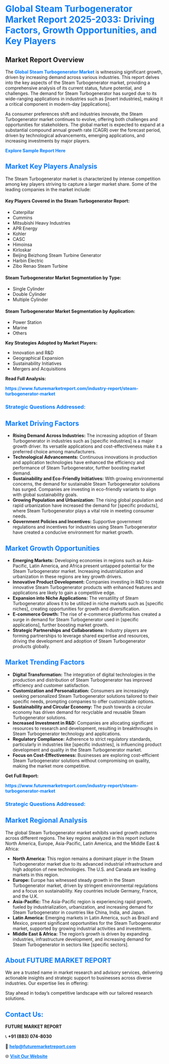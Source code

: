 <h1 style="color: #007BFF;">Global Steam Turbogenerator Market Report 2025-2033: Driving Factors, Growth Opportunities, and Key Players</h1>

<section id="overview">
<h2>Market Report Overview</h2>
<p>The <a href="https://www.futuremarketreport.com/industry-report/steam-turbogenerator-market" style="color: #007BFF; text-decoration: none;"><strong>Global Steam Turbogenerator Market</strong></a> is witnessing significant growth, driven by increasing demand across various industries. This report delves into the key aspects of the Steam Turbogenerator market, providing a comprehensive analysis of its current status, future potential, and challenges. The demand for Steam Turbogenerator has surged due to its wide-ranging applications in industries such as [insert industries], making it a critical component in modern-day [applications].</p>
<p>As consumer preferences shift and industries innovate, the Steam Turbogenerator market continues to evolve, offering both challenges and opportunities for stakeholders. The global market is expected to expand at a substantial compound annual growth rate (CAGR) over the forecast period, driven by technological advancements, emerging applications, and increasing investments by major players.</p>
</section>

<section id="overview">
<p><a href="https://www.futuremarketreport.com/request-sample/reportId=57665" style="color: #007BFF; text-decoration: none;"><strong>Explore Sample Report Here</strong></a></p>
</section>

<section id="key-players">
<h2 style="color: #007BFF;">Market Key Players Analysis</h2>
<p>The Steam Turbogenerator market is characterized by intense competition among key players striving to capture a larger market share. Some of the leading companies in the market include:</p>
<h4>Key Players Covered in the Steam Turbogenerator Report:</h4>
<ul><li>Caterpillar</li><li>Cummins</li><li>Mitsubishi Heavy Industries</li><li>APR Energy</li><li>Kohler</li><li>CASC</li><li>Himoinsa</li><li>Kirloskar</li><li>Beijing Beizhong Steam Turbine Generator</li><li>Harbin Electric</li><li>Zibo Renao Steam Turbine</li></ul>
<h4>Steam Turbogenerator Market Segmentation by Type:</h4>
<ul><li>Single Cylinder</li><li>Double Cylinder</li><li>Multiple Cylinder</li></ul>

<h4>Steam Turbogenerator Market Segmentation by Application:</h4>
<ul><li>Power Station</li><li>Marine</li><li>Others</li></ul>
<p><strong>Key Strategies Adopted by Market Players:</strong></p>
<ul>
<li>Innovation and R&D</li>
<li>Geographical Expansion</li>
<li>Sustainability Initiatives</li>
<li>Mergers and Acquisitions</li>
</ul>
</section>

<section>
<p><strong>Read Full Analysis: </strong></p><a href="https://www.futuremarketreport.com/industry-report/steam-turbogenerator-market" style="color: #007BFF; text-decoration: none;"><strong>https://www.futuremarketreport.com/industry-report/steam-turbogenerator-market</strong></a>
<h3 style="color: #007BFF;">Strategic Questions Addressed:</h3>
</section>

<section id="driving-factors">
<h2 style="color: #007BFF;">Market Driving Factors</h2>
<ul>
<li><strong>Rising Demand Across Industries:</strong> The increasing adoption of Steam Turbogenerator in industries such as [specific industries] is a major growth driver. Its versatile applications and cost-effectiveness make it a preferred choice among manufacturers.</li>
<li><strong>Technological Advancements:</strong> Continuous innovations in production and application technologies have enhanced the efficiency and performance of Steam Turbogenerator, further boosting market demand.</li>
<li><strong>Sustainability and Eco-Friendly Initiatives:</strong> With growing environmental concerns, the demand for sustainable Steam Turbogenerator solutions has surged. Companies are investing in eco-friendly variants to align with global sustainability goals.</li>
<li><strong>Growing Population and Urbanization:</strong> The rising global population and rapid urbanization have increased the demand for [specific products], where Steam Turbogenerator plays a vital role in meeting consumer needs.</li>
<li><strong>Government Policies and Incentives:</strong> Supportive government regulations and incentives for industries using Steam Turbogenerator have created a conducive environment for market growth.</li>
</ul>
</section>

<section id="growth-opportunities">
<h2 style="color: #007BFF;">Market Growth Opportunities</h2>
<ul>
<li><strong>Emerging Markets:</strong> Developing economies in regions such as Asia-Pacific, Latin America, and Africa present untapped potential for the Steam Turbogenerator market. Increasing industrialization and urbanization in these regions are key growth drivers.</li>
<li><strong>Innovative Product Development:</strong> Companies investing in R&D to create innovative Steam Turbogenerator products with enhanced features and applications are likely to gain a competitive edge.</li>
<li><strong>Expansion into Niche Applications:</strong> The versatility of Steam Turbogenerator allows it to be utilized in niche markets such as [specific niches], creating opportunities for growth and diversification.</li>
<li><strong>E-commerce Growth:</strong> The rise of e-commerce platforms has created a surge in demand for Steam Turbogenerator used in [specific applications], further boosting market growth.</li>
<li><strong>Strategic Partnerships and Collaborations:</strong> Industry players are forming partnerships to leverage shared expertise and resources, driving the development and adoption of Steam Turbogenerator products globally.</li>
</ul>
</section>

<section id="trending-factors">
<h2 style="color: #007BFF;">Market Trending Factors</h2>
<ul>
<li><strong>Digital Transformation:</strong> The integration of digital technologies in the production and distribution of Steam Turbogenerator has improved efficiency and customer satisfaction.</li>
<li><strong>Customization and Personalization:</strong> Consumers are increasingly seeking personalized Steam Turbogenerator solutions tailored to their specific needs, prompting companies to offer customizable options.</li>
<li><strong>Sustainability and Circular Economy:</strong> The push towards a circular economy has driven demand for recyclable and reusable Steam Turbogenerator solutions.</li>
<li><strong>Increased Investment in R&D:</strong> Companies are allocating significant resources to research and development, resulting in breakthroughs in Steam Turbogenerator technology and applications.</li>
<li><strong>Regulatory Compliance:</strong> Adherence to strict regulatory standards, particularly in industries like [specific industries], is influencing product development and quality in the Steam Turbogenerator market.</li>
<li><strong>Focus on Cost-Effectiveness:</strong> Businesses are exploring cost-efficient Steam Turbogenerator solutions without compromising on quality, making the market more competitive.</li>
</ul>
</section>

<section>
<p><strong>Get Full Report: </strong></p><a href="https://www.futuremarketreport.com/industry-report/steam-turbogenerator-market" style="color: #007BFF; text-decoration: none;"><strong>https://www.futuremarketreport.com/industry-report/steam-turbogenerator-market</strong></a>
<h3 style="color: #007BFF;">Strategic Questions Addressed:</h3>
</section>


<section id="regional-analysis">
<h2 style="color: #007BFF;">Market Regional Analysis</h2>
<p>The global Steam Turbogenerator market exhibits varied growth patterns across different regions. The key regions analyzed in this report include North America, Europe, Asia-Pacific, Latin America, and the Middle East & Africa:</p>
<ul>
<li><strong>North America:</strong> This region remains a dominant player in the Steam Turbogenerator market due to its advanced industrial infrastructure and high adoption of new technologies. The U.S. and Canada are leading markets in this region.</li>
<li><strong>Europe:</strong> Europe has witnessed steady growth in the Steam Turbogenerator market, driven by stringent environmental regulations and a focus on sustainability. Key countries include Germany, France, and the U.K.</li>
<li><strong>Asia-Pacific:</strong> The Asia-Pacific region is experiencing rapid growth, fueled by industrialization, urbanization, and increasing demand for Steam Turbogenerator in countries like China, India, and Japan.</li>
<li><strong>Latin America:</strong> Emerging markets in Latin America, such as Brazil and Mexico, present significant opportunities for the Steam Turbogenerator market, supported by growing industrial activities and investments.</li>
<li><strong>Middle East & Africa:</strong> The region’s growth is driven by expanding industries, infrastructure development, and increasing demand for Steam Turbogenerator in sectors like [specific sectors].</li>
</ul>
</section>

<footer>
<h2 style="color: #007BFF;">About FUTURE MARKET REPORT</h2>
<p>We are a trusted name in market research and advisory services, delivering actionable insights and strategic support to businesses across diverse industries. Our expertise lies in offering:</p>

<p>Stay ahead in today’s competitive landscape with our tailored research solutions.</p>

<h2 style="color: #007BFF;">Contact Us:</h2>
<p><strong>FUTURE MARKET REPORT</strong></p>
<p>📞 <strong>+91 (883) 074-8030</strong></p>
<p>📧 <strong><a href="mailto:help@futuremarketreport.com" style="color: #007BFF;">help@futuremarketreport.com</a></strong></p>
<p>🌐 <strong><a href="https://www.futuremarketreport.com/" style="color: #007BFF;">Visit Our Website</a></strong></p>
</footer>